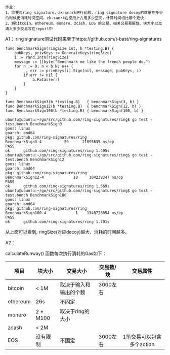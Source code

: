 ```
作业：
1、需要对ring signature，zk-snark进行比较，ring signature decoy的数量在多少的时候更消耗时间空间，zk-sanrk在使用上占用多少空间，计算时间相比哪个更快
2、将bitcoin，ethereum，monero，zcash，EOS 的交易、相关交易易属性、块大小以及填入多少交易写在report中
```

A1：
ring signature测试代码来至于https://github.com/t-bast/ring-signatures

```
func benchmarkSign(ringSize int, b *testing.B) {
	pubKeys, privKeys := GenerateKeys(ringSize)
	i := rand.Intn(ringSize)
	message := []byte("Benchmark me like the french people do.")
	for n := 0; n < b.N; n++ {
		_, err := privKeys[i].Sign(nil, message, pubKeys, i)
		if err != nil {
			b.Fatal(err)
		}
	}
}

func BenchmarkSign3(b *testing.B)   { benchmarkSign(3, b) }
func BenchmarkSign12(b *testing.B)  { benchmarkSign(12, b) }
func BenchmarkSign100(b *testing.B) { benchmarkSign(100, b) }
```

```
ubuntu@ubuntu:~/go/src/github.com/ring-signatures/ring$ go test -test.bench BenchmarkSign3
goos: linux
goarch: amd64
pkg: github.com/ring-signatures/ring
BenchmarkSign3-4   	      50	  21895635 ns/op
PASS
ok  	github.com/ring-signatures/ring	1.495s
ubuntu@ubuntu:~/go/src/github.com/ring-signatures/ring$ go test -test.bench BenchmarkSign12
goos: linux
goarch: amd64
pkg: github.com/ring-signatures/ring
BenchmarkSign12-4   	      10	 104238347 ns/op
PASS
ok  	github.com/ring-signatures/ring	1.569s
ubuntu@ubuntu:~/go/src/github.com/ring-signatures/ring$ go test -test.bench BenchmarkSign100
goos: linux
goarch: amd64
pkg: github.com/ring-signatures/ring
BenchmarkSign100-4   	       1	1340726054 ns/op
PASS
ok  	github.com/ring-signatures/ring	1.701s

```

从上面可以看到, ringSize(对应decoy)越大，消耗的时间越多。


A2：

calculateRunway() 函数每次执行消耗的Gas如下：  

| 项目     | 块大小   | 交易大小 | 交易数/块 |  交易属性  |
| -------- | -------- | -------- | --------  |   :----:   |
| bitcoin  | < 1M | 取决于输入和输出的个数 | 3000左右 | 
| ethereum | 26s | 不固定 |
| monero   | 2 * M100 | 取决于ring的大小  |  
| zcash    | < 2M |  
| EOS      | 没有限制 | 不固定  | 3000左右  |  1笔交易可以包含多个action  |




